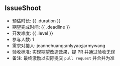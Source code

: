 ## IssueShoot
- 预估时长: {{ .duration }}
- 期望完成时间: {{ .deadline }}
- 开发难度: {{ .level }}
- 参与人数: 1
- 需求对接人: jeannehuang;anlyyao;jarmywang
- 验收标准: 实现期望改造效果，提 PR 并通过验收无误
- 备注: 最终激励以实际提交 `pull request` 并合并为准

